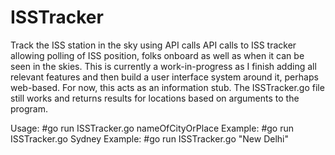 # ISSTracker
Track the ISS station in the sky using API calls
API calls to ISS tracker allowing polling of ISS position, folks onboard as well as when it can be seen in the skies.
This is currently a work-in-progress as I finish adding all relevant features and then build a user interface system around it,
perhaps web-based. For now, this acts as an information stub. The ISSTracker.go file still works and returns results for locations 
based on arguments to the program.

Usage: #go run ISSTracker.go nameOfCityOrPlace
Example: #go run ISSTracker.go Sydney
Example: #go run ISSTracker.go "New Delhi"
